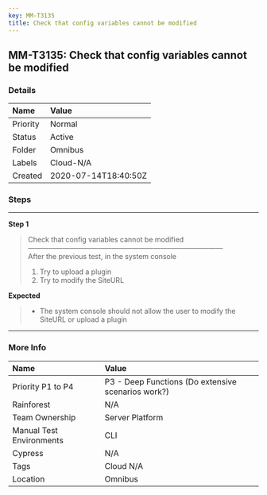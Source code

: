 ```yaml
---
key: MM-T3135
title: Check that config variables cannot be modified
---
```


## MM-T3135: Check that config variables cannot be modified

### Details

| Name     | Value                |
| :------- | :------------------- |
| Priority | Normal               |
| Status   | Active               |
| Folder   | Omnibus              |
| Labels   | Cloud-N/A            |
| Created  | 2020-07-14T18:40:50Z |

### Steps

<hr/>

**Step 1**

> <article>Check that config variables cannot be modified<br>————————————————————————————<br>After the previous test, in the system console<ol><li>Try to upload a plugin</li><li>Try to modify the SiteURL</li></ol></article>

**Expected**

> <article><ul><li>The system console should not allow the user to modify the SiteURL or upload a plugin</li></ul></article>

<hr/>

### More Info

| Name                     | Value                                              |
| :----------------------- | :------------------------------------------------- |
| Priority P1 to P4        | P3 - Deep Functions (Do extensive scenarios work?) |
| Rainforest               | N/A                                                |
| Team Ownership           | Server Platform                                    |
| Manual Test Environments | CLI                                                |
| Cypress                  | N/A                                                |
| Tags                     | Cloud N/A                                          |
| Location                 | Omnibus                                            |
